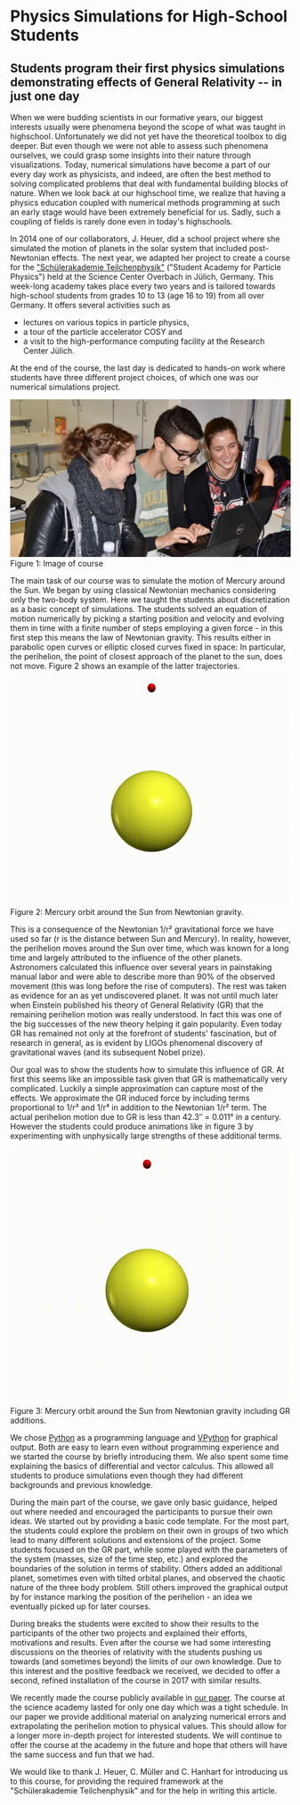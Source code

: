 # Physics Simulations for High-School Students

## Students program their first physics simulations demonstrating effects of General Relativity -- in just one day

When we were budding scientists in our formative years, our biggest interests usually were phenomena beyond the scope of what was taught in highschool.
Unfortunately we did not yet have the theoretical toolbox to dig deeper.
But even though we were not able to assess such phenomena ourselves, we could grasp some insights into their nature through visualizations.
Today, numerical simulations have become a part of our every day work as physicists, and indeed, are often the best method to solving complicated problems that deal with fundamental building blocks of nature.
When we look back at our highschool time, we realize that having a physics education coupled with numerical methods programming at such an early stage would have been extremely beneficial for us.
Sadly, such a coupling of fields is rarely done even in today's highschools.

In 2014 one of our collaborators, J. Heuer, did a school project where she simulated the motion of planets in the solar system that included post-Newtonian effects.
The next year, we adapted her project to create a course for the ["Schülerakademie Teilchenphysik"](https://crc110.hiskp.uni-bonn.de/index.php?id=327) ("Student Academy for Particle Physics") held at the Science Center Overbach in Jülich, Germany.
This week-long academy takes place every two years and is tailored towards high-school students from grades 10 to 13 (age 16 to 19) from all over Germany.
It offers several activities such as
* lectures on various topics in particle physics,
* a tour of the particle accelerator COSY and
* a visit to the high-performance computing facility at the Research Center Jülich.

At the end of the course, the last day is dedicated to hands-on work where students have three different project choices, of which one
was our numerical simulations project.

![Image of course](course.jpg)
Figure 1: Image of course


The main task of our course was to simulate the motion of Mercury around the Sun.
We began by using classical Newtonian mechanics considering only the two-body system.
Here we taught the students about discretization as a basic concept of simulations.
The students solved an equation of motion numerically by picking a starting position and velocity and evolving them in time with a finite number of steps employing a given force - in this first step this means the law of Newtonian gravity.
This results either in parabolic open curves or elliptic closed curves fixed in space: In particular, the perihelion, the point of closest approach of the planet to the sun, does not move.
Figure 2 shows an example of the latter trajectories.

![Mercury orbit around the Sun from Newtonian gravity](orbit-wo-GR.gif)
Figure 2: Mercury orbit around the Sun from Newtonian gravity.

This is a consequence of the Newtonian 1/r² gravitational force we have used so far (r is the distance between Sun and Mercury).
In reality, however, the perihelion moves around the Sun over time, which was known for a long time and largely attributed to the influence of the other planets.
Astronomers calculated this influence over several years in painstaking manual labor and were able to describe more than 90% of the observed movement (this was long before the rise of computers).
The rest was taken as evidence for an as yet undiscovered planet.
It was not until much later when Einstein published his theory of General Relativity (GR) that the remaining perihelion motion was really understood.
In fact this was one of the big successes of the new theory helping it gain popularity.
Even today GR has remained not only at the forefront of students' fascination, but of research in general, as is evident by LIGOs phenomenal discovery of gravitational waves (and its subsequent Nobel prize).

Our goal was to show the students how to simulate this influence of GR.
At first this seems like an impossible task given that GR is mathematically very complicated.
Luckily a simple approximation can capture most of the effects.
We approximate the GR induced force by including terms proportional to 1/r³ and 1/r⁴ in addition to the Newtonian 1/r² term.
The actual perihelion motion due to GR is less than 42.3″ = 0.011° in a century.
However the students could produce animations like in figure 3 by experimenting with unphysically large strengths of these additional terms.


![Mercury orbit around the Sun from Newtonian gravity including GR additions](orbit-w-GR.gif)
Figure 3: Mercury orbit around the Sun from Newtonian gravity including GR additions.


We chose [Python](https://www.python.org/) as a programming language and [VPython](http://vpython.org/) for graphical output.
Both are easy to learn even without programming experience and we started the course by briefly introducing them.
We also spent some time explaining the basics of differential and vector calculus.
This allowed all students to produce simulations even though they had different backgrounds and previous knowledge.

During the main part of the course, we gave only basic guidance, helped out where needed and encouraged the participants to pursue their own ideas.
We started out by providing a basic code template.
For the most part, the students could explore the problem on their own in groups of two which lead to many different solutions and extensions of the project.
Some students focused on the GR part, while some played with the parameters of the system (masses, size of the time step, etc.) and explored the boundaries of the solution in terms of stability.
Others added an additional planet, sometimes even with tilted orbital planes, and observed the chaotic nature of the three body problem.
Still others improved the graphical output by for instance marking the position of the perihelion - an idea we eventually picked up for later courses.

During breaks the students were excited to show their results to the participants of the other two projects and explained their efforts, motivations and results.
Even after the course we had some interesting discussions on the theories of relativity with the students pushing us towards (and sometimes beyond) the limits of our own knowledge.
Due to this interest and the positive feedback we received, we decided to offer a second, refined installation of the course in 2017 with similar results.

We recently made the course publicly available in [our paper](https://arxiv.org/abs/1803.01678).
The course at the science academy lasted for only one day which was a tight schedule.
In our paper we provide additional material on analyzing numerical errors and extrapolating the perihelion motion to physical values.
This should allow for a longer more in-depth project for interested students.
We will continue to offer the course at the academy in the future and hope that others will have the same success and fun that we had.

We would like to thank J. Heuer, C. Müller and C. Hanhart for introducing us to this course, for providing the required framework at the "Schülerakademie Teilchenphysik" and for the help in writing this article.
